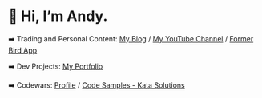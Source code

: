 # 👋 Hi, I’m Andy.

➡️ Trading and Personal Content: [My Blog](https://www.andrew-c.me) / [My YouTube Channel](https://www.youtube.com/@andyctube) / [Former Bird App](https://twitter.com/andyctrader)

➡️ Dev Projects: [My Portfolio](https://www.andrew-c.dev)

➡️ Codewars: [Profile](https://www.codewars.com/users/acolbourne/) / [Code Samples - Kata Solutions](https://www.codewars.com/users/acolbourne/completed_solutions)

